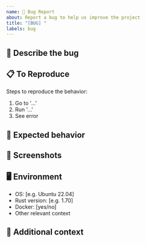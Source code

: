 ```yaml
---
name: 🐛 Bug Report
about: Report a bug to help us improve the project
title: "[BUG] "
labels: bug
---
```


## 🐞 Describe the bug

<!-- A clear and concise description of what the bug is. -->

## 📋 To Reproduce

Steps to reproduce the behavior:
1. Go to '...'
2. Run '...'
3. See error

## 🤔 Expected behavior

<!-- A clear and concise description of what you expected to happen. -->

## 📸 Screenshots

<!-- If applicable, add screenshots to help explain your problem. -->

## 🖥️ Environment

- OS: [e.g. Ubuntu 22.04]
- Rust version: [e.g. 1.70]
- Docker: [yes/no]
- Other relevant context

## 📝 Additional context

<!-- Add any other context about the problem here. --> 